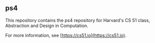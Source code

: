 
## ps4



This repository contains the ps4 repository for Harvard's
CS 51 class, Abstraction and Design in Computation.

For more information, see [https://cs51.io](https://cs51.io). 

